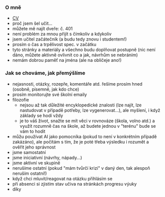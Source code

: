 ### O mně

- [CV](cv-rev3-spse.pdf)
- proč jsem šel učit...
- můžete mě najít dveře: č. 401
- není problém za mnou přijít s čímkoliv a kdykoliv
- jsem učitel začátečník (a budu tedy znovu i studentem!)
- prosím o čas a trpělivost spec. v začátku
- tyto stránky a materiály a všechno budu doplňovat postupně (nic není dáno, můžete aktivně ovlivnit co a jak, návrhům se nebráním)
- nemám dobrou paměť na jména (ale na obličeje ano!)

### Jak se chováme, jak přemýšlíme

- nejasnosti, otázky, rozepře, komentáře atd. řešíme prosím hned (osobně, písemně, jak kdo chce)
- prosím monitorujte své školní emaily
- filozofie
  - nejsou až tak důležité encyklopedické znalosti (lze najít, lze nastudovat v případě potřeby, lze vygenerovat...), ale myšlení, i když základy se hodí vždy
  - je to váš život, snažte se mít věci v rovnováze (škola, volno atd.) a využít rozumně čas na škole, až budete jednou v "terénu" bude se vám to hodit
- můžu používat AI jako pomocníka (pokud to není v konkrétním případě zakázáno), ale počítám s tím, že je poté třeba výsledku i rozumět a ověřit jeho správnost
- jsme samostatní
- jsme iniciativní (návrhy, nápady...)
- jsme aktivní ve skupině
- nerušíme ostatní (pokud "mám tvůrčí krizi" v daný den, tak alespoň neruším ostatní!)
- když chci mluvit/reagovat na otázku přihlásím se
- při absenci si zjistím stav učiva na stránkách progresu výuky
- díky